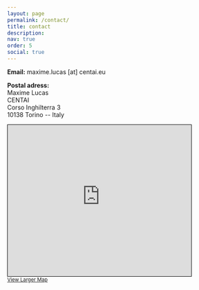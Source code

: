 ```yaml
---
layout: page
permalink: /contact/
title: contact
description: 
nav: true
order: 5
social: true
---
```


**Email:** maxime.lucas [at] centai.eu  

**Postal adress:**  
Maxime Lucas  
CENTAI  
Corso Inghilterra 3  
10138 Torino -- Italy

<iframe width="425" height="350" frameborder="0" scrolling="no" marginheight="0" marginwidth="0" src="https://www.openstreetmap.org/export/embed.html?bbox=7.661531567573548%2C45.068928947061%2C7.663757801055909%2C45.07041029010953&amp;layer=mapnik&amp;marker=45.06966962338433%2C7.662644684314728" style="border: 1px solid black"></iframe><br/><small><a href="https://www.openstreetmap.org/?mlat=45.06967&amp;mlon=7.66264#map=19/45.06967/7.66264">View Larger Map</a></small>
